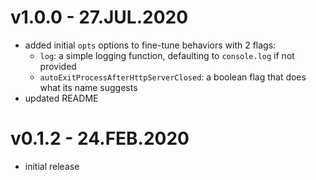 # v1.0.0 - 27.JUL.2020
- added initial `opts` options to fine-tune behaviors with 2 flags:
    - `log`: a simple logging function, defaulting to `console.log` if not provided
    - `autoExitProcessAfterHttpServerClosed`: a boolean flag that does what its name suggests
- updated README

# v0.1.2 - 24.FEB.2020
- initial release
